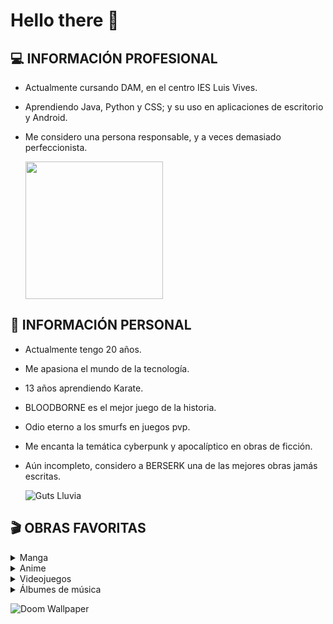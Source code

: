 # Hello there 👋

## 💻 INFORMACIÓN PROFESIONAL
  - Actualmente cursando DAM, en el centro IES Luis Vives.
  - Aprendiendo Java, Python y CSS; y su uso en aplicaciones de escritorio y Android.
  - Me considero una persona responsable, y a veces demasiado perfeccionista.

    <a href="https://github-readme-stats.vercel.app/api/top-langs/?username=Mario999X&theme=react">
      <img loading="lazy" src="https://github-readme-stats.vercel.app/api/top-langs/?username=Mario999X&theme=react&layout=compact" height="220" />
    </a> 

## 🗿 INFORMACIÓN PERSONAL
  - Actualmente tengo 20 años.
  - Me apasiona el mundo de la tecnología.
  - 13 años aprendiendo Karate.
  - BLOODBORNE es el mejor juego de la historia.
  - Odio eterno a los smurfs en juegos pvp.
  - Me encanta la temática cyberpunk y apocalíptico en obras de ficción.
  - Aún incompleto, considero a BERSERK una de las mejores obras jamás escritas.
  
    ![Guts Lluvia](https://user-images.githubusercontent.com/80423737/155512481-d96f2066-3ad8-4a8f-9efa-07b2840a327b.gif)  

## 🎬 OBRAS FAVORITAS
<details>
  <summary> Manga </summary>
  
  - Berserk
  - Uzumaki
  - Dragon Head
  </details>
  
<details>
  <summary> Anime </summary>
  
  - Death Note (+ Manga)
  - Monster (+ Manga)
  - Dragon Ball/Z (+ Manga)
  - Cowboy Bebop (+ Película)
  - Ghost In The Shell (Película)
  - Evangelion (Serie + Películas)
  - One Punch-Man (+ Manga)
  - Perfect Blue (Película)
  - Fate Zero
</details>

<details>
  <summary> Videojuegos </summary>
  
  - Saga Dark Souls (1 y 3), Bloodborne y Elden Ring
  - Saga Metro (+ Libros)
  - DOOM y DOOM ETERNAL
  - Saga Deus Ex
  - Fallout New Vegas
  - Saga NieR
  - Saga Metal Gear Solid (1, 2, 3)
  - Cookie Clicker
</details>

<details>
  <summary> Álbumes de música </summary>
  
  - Ghost Reveries (Opeth)
  - Still Life (Opeth)
  - 10,000 days (Tool)
  - Flip Phone Fantasy (Ocean Grove)
  - Ok Computer (Radiohead)
  - Royal Blood (Royal Blood)
  - Heaven or Hell + CHOPNOTSLOP REMIX (Don Toliver)
</details>

  ![Doom Wallpaper](https://user-images.githubusercontent.com/80423737/155528061-934a9674-8a88-4a97-8abb-8b829c0e7c25.jpg)


  
<!--
**Mario999X/Mario999X** is a ✨ _special_ ✨ repository because its `README.md` (this file) appears on your GitHub profile.

Here are some ideas to get you started:

- 🔭 I’m currently working on ...
- 🌱 I’m currently learning ...
- 👯 I’m looking to collaborate on ...
- 🤔 I’m looking for help with ...
- 💬 Ask me about ...
- 📫 How to reach me: ...
- 😄 Pronouns: ...
- ⚡ Fun fact: ...
-->



